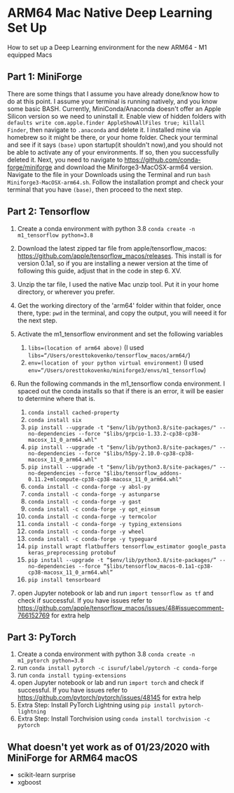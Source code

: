 # ARM64 Mac Native Deep Learning Set Up
How to set up a Deep Learning environment for the new ARM64 - M1 equipped Macs

## Part 1: MiniForge

There are some things that I assume you have already done/know how to do at this point. I assume your terminal is running natively, and you know some basic BASH. Currently, MiniConda/Anaconda doesn't offer an Apple Silicon version so we need to uninstall it. Enable view of hidden folders with `defaults write com.apple.finder AppleShowAllFiles true; killall Finder`, then navigate to `.anaconda` and delete it. I installed mine via homebrew so it might be there, or your home folder. Check your terminal and see if it says `(base)` upon startup(it shouldn't now),and you should not be able to activate any of your environments. If so, then you successfully deleted it. Next, you need to navigate to https://github.com/conda-forge/miniforge and download the Miniforge3-MacOSX-arm64 version. Navigate to the file in your Downloads using the Terminal and run `bash Miniforge3-MacOSX-arm64.sh`. Follow the installation prompt and check your terminal that you have `(base)`, then proceed to the next step. 

## Part 2: Tensorflow

1. Create a conda environment with python 3.8 `conda create -n m1_tensorflow python=3.8`
2. Download the latest zipped tar file from apple/tensorflow_macos: https://github.com/apple/tensorflow_macos/releases. This install is for version 0.1a1, so if you are installing a newer version at the time of following this guide, adjust that in the code in step 6. XV.
3. Unzip the tar file, I used the native Mac unzip tool. Put it in your home directory, or wherever you prefer. 
4. Get the working directory of the 'arm64' folder within that folder, once there, type: `pwd` in the terminal, and copy the output, you will neeed it for the next step. 
5. Activate the m1_tensorflow environment and set the following variables
    1. `libs=(location of arm64 above)` (I used `libs=“/Users/oresttokovenko/tensorflow_macos/arm64/`)
    2. `env=(location of your python virtual environment)` (I used `env=“/Users/oresttokovenko/miniforge3/envs/m1_tensorflow`)
6. Run the following commands in the m1_tensorflow conda environment. I spaced out the conda installs so that if there is an error, it will be easier to determine where that is. 
    1. `conda install cached-property`
    2. `conda install six`
    3. `pip install --upgrade -t "$env/lib/python3.8/site-packages/" --no-dependencies --force "$libs/grpcio-1.33.2-cp38-cp38-macosx_11_0_arm64.whl"`
    4. `pip install --upgrade -t "$env/lib/python3.8/site-packages/" --no-dependencies --force "$libs/h5py-2.10.0-cp38-cp38-macosx_11_0_arm64.whl"`
    5. `pip install --upgrade -t "$env/lib/python3.8/site-packages/" --no-dependencies --force "$libs/tensorflow_addons-0.11.2+mlcompute-cp38-cp38-macosx_11_0_arm64.whl"`
    6. `conda install -c conda-forge -y absl-py`
    7. `conda install -c conda-forge -y astunparse`
    8. `conda install -c conda-forge -y gast`
    9. `conda install -c conda-forge -y opt_einsum`
    10. `conda install -c conda-forge -y termcolor`
    11. `conda install -c conda-forge -y typing_extensions`
    12. `conda install -c conda-forge -y wheel`
    13. `conda install -c conda-forge -y typeguard`
    14. `pip install wrapt flatbuffers tensorflow_estimator google_pasta keras_preprocessing protobuf`
    15. `pip install --upgrade -t “$env/lib/python3.8/site-packages/” --no-dependencies --force “$libs/tensorflow_macos-0.1a1-cp38-cp38-macosx_11_0_arm64.whl”`
    16. `pip install tensorboard`

7. open Jupyter notebook or lab and run `import tensorflow as tf` and check if successful. If you have issues refer to https://github.com/apple/tensorflow_macos/issues/48#issuecomment-766152769 for extra help

## Part 3: PyTorch

1. Create a conda environment with python 3.8 `conda create -n m1_pytorch python=3.8`
2. run `conda install pytorch -c isuruf/label/pytorch -c conda-forge`
3. run `conda install typing-extensions`
4. open Jupyter notebook or lab and run `import torch` and check if successful. If you have issues refer to https://github.com/pytorch/pytorch/issues/48145 for extra help
5. Extra Step: Install PyTorch Lightning using `pip install pytorch-lightning`
6. Extra Step: Install Torchvision using `conda install torchvision -c pytorch`

## What doesn't yet work as of 01/23/2020 with MiniForge for ARM64 macOS

- scikit-learn surprise
- xgboost
